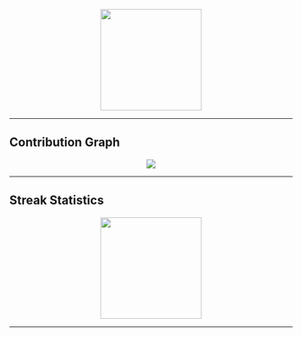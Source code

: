 <p align="center">
  <img src="https://github-readme-stats.vercel.app/api/top-langs/?username=IbrokhimN&layout=compact&langs_count=10&hide_border=true&theme=transparent" height="180"/>
</p>

---

## Contribution Graph

<p align="center">
  <img src="https://github-readme-activity-graph.vercel.app/graph?username=IbrokhimN&theme=github-compact&hide_border=true" />
</p>

---

## Streak Statistics

<p align="center">
  <img src="https://streak-stats.demolab.com?user=IbrokhimN&hide_border=true&theme=transparent" height="180"/>
</p>

---
